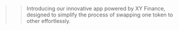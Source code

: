 > > Introducing our innovative app powered by XY Finance, designed to simplify the process of swapping one token to other effortlessly.
